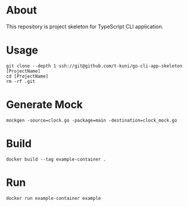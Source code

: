 # About

This repository is project skeleton for TypeScript CLI application.

# Usage

```
git clone --depth 1 ssh://git@github.com/t-kuni/go-cli-app-skeleton [ProjectName]
cd [ProjectName]
rm -rf .git 
```

# Generate Mock

```
mockgen -source=clock.go -package=main -destination=clock_mock.go
```

# Build

```
docker build --tag example-container .
```

# Run

```
docker run example-container example
```